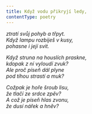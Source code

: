 ```yaml
---
title: Když vodu přikryjí ledy,
contentType: poetry
---
```


<section>

_ztratí svůj pohyb a třpyt.  
Když lampu rozbiješ v kusy,  
pohasne i její svit._

</section>

<section>

_Když struna na houslích praskne,  
kdopak z ní vyloudí zvuk?  
Ale proč píseň dál plyne  
pod tíhou strastí a muk?_

</section>

<section>

_Cožpak je hoře šroub lisu,  
že tlačí ze srdce zpěv?  
A což je píseň hlas zvonu,  
že dusí nářek a hněv?_

</section>
